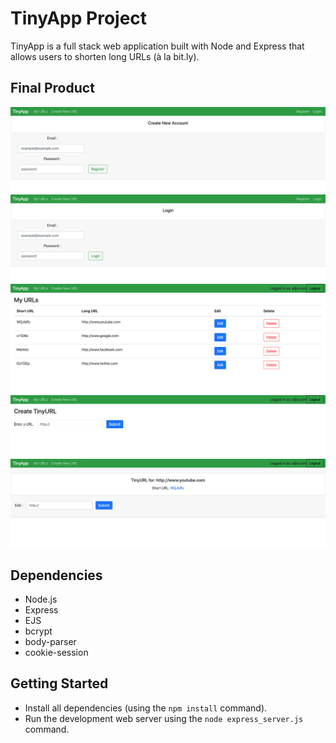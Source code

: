 # TinyApp Project

TinyApp is a full stack web application built with Node and Express that allows users to shorten long URLs (à la bit.ly).

## Final Product

!["Screenshot of Tinyapp Register"](https://github.com/sendd-k/tinyapp/blob/master/docs/Tinyapp%20-%20Register.png?raw=true)
!["screenshot if Tinyapp Login"](https://github.com/sendd-k/tinyapp/blob/master/docs/Tinyapp%20-%20Login.png?raw=true)
!["Screenshot of MyUrls"](https://github.com/sendd-k/tinyapp/blob/master/docs/Tinyapp%20-%20MyURLS.png?raw=true)
!["Screenshot of Create TinyURL page"](https://github.com/sendd-k/tinyapp/blob/master/docs/Tinyapp%20-%20Create%20URL.png?raw=true)
!["Screenshot of Tinyapp URL page"](https://github.com/sendd-k/tinyapp/blob/master/docs/Tinyapp%20-%20URL.png?raw=true)



## Dependencies

- Node.js
- Express
- EJS
- bcrypt
- body-parser
- cookie-session


## Getting Started

- Install all dependencies (using the `npm install` command).
- Run the development web server using the `node express_server.js` command.